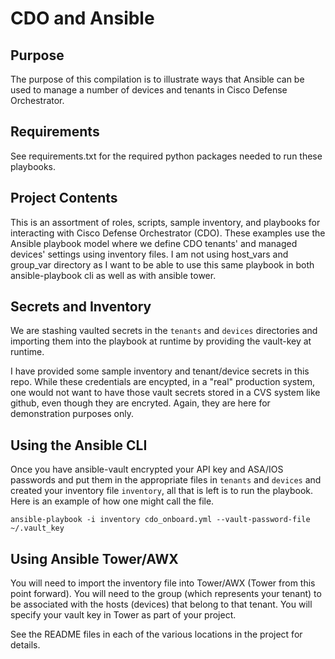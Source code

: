 # CDO and Ansible

## Purpose
The purpose of this compilation is to  illustrate ways that Ansible can be used to manage a number of devices and tenants in Cisco Defense Orchestrator.

## Requirements
See requirements.txt for the required python packages needed to run these playbooks.
 
## Project Contents
This is an assortment of roles, scripts, sample inventory, and playbooks for interacting with Cisco Defense Orchestrator (CDO). These examples use the Ansible playbook model where we define CDO tenants' and managed devices' settings using inventory files. I am not using host_vars and group_var directory as I want to be able to use this same playbook in both ansible-playbook cli as well as with ansible tower. 

## Secrets and Inventory
We are stashing vaulted secrets in the `tenants` and `devices` directories and importing them into the playbook at runtime by providing the vault-key at runtime. 

I have provided some sample inventory and tenant/device secrets in this repo. While these credentials are encypted, in a "real" production system, one would not want to have those vault secrets stored in a CVS system like github, even though they are encryted. Again, they are here for demonstration purposes only.

## Using the Ansible CLI
Once you have ansible-vault encrypted your API key and ASA/IOS passwords and put them in the appropriate files in `tenants` and `devices` and created your inventory file `inventory`, all that is left is to run the playbook. Here is an example of how one might call the file.
```
ansible-playbook -i inventory cdo_onboard.yml --vault-password-file ~/.vault_key
```

## Using Ansible Tower/AWX
You will need to import the inventory file into Tower/AWX (Tower from this point forward). You will need to the group (which represents your tenant) to be associated with the hosts (devices) that belong to that tenant. You will specify your vault key in Tower as part of your project.

See the README files in each of the various locations in the project for details.
